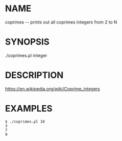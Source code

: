 # NAME
  coprimes -- prints out all coprimes integers from 2 to N

# SYNOPSIS
  ./coprimes.pl integer

# DESCRIPTION
  https://en.wikipedia.org/wiki/Coprime_integers

# EXAMPLES
```
$ ./coprimes.pl 10
3
7
9
```
